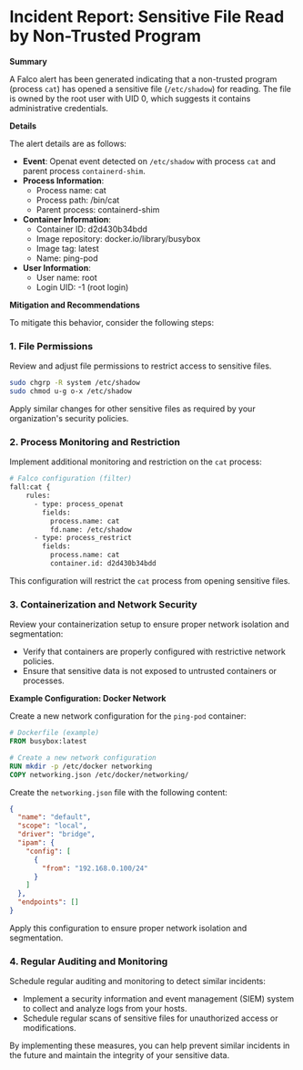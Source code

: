 **Incident Report: Sensitive File Read by Non-Trusted Program**
===========================================================

**Summary**

A Falco alert has been generated indicating that a non-trusted program (process `cat`) has opened a sensitive file (`/etc/shadow`) for reading. The file is owned by the root user with UID 0, which suggests it contains administrative credentials.

**Details**

The alert details are as follows:

*   **Event**: Openat event detected on `/etc/shadow` with process `cat` and parent process `containerd-shim`.
*   **Process Information**:
    *   Process name: cat
    *   Process path: /bin/cat
    *   Parent process: containerd-shim
*   **Container Information**:
    *   Container ID: d2d430b34bdd
    *   Image repository: docker.io/library/busybox
    *   Image tag: latest
    *   Name: ping-pod
*   **User Information**:
    *   User name: root
    *   Login UID: -1 (root login)

**Mitigation and Recommendations**

To mitigate this behavior, consider the following steps:

### 1. File Permissions

Review and adjust file permissions to restrict access to sensitive files.

```bash
sudo chgrp -R system /etc/shadow
sudo chmod u-g o-x /etc/shadow
```

Apply similar changes for other sensitive files as required by your organization's security policies.

### 2. Process Monitoring and Restriction

Implement additional monitoring and restriction on the `cat` process:

```bash
# Falco configuration (filter)
fall:cat {
    rules:
      - type: process_openat
        fields:
          process.name: cat
          fd.name: /etc/shadow
      - type: process_restrict
        fields:
          process.name: cat
          container.id: d2d430b34bdd
```

This configuration will restrict the `cat` process from opening sensitive files.

### 3. Containerization and Network Security

Review your containerization setup to ensure proper network isolation and segmentation:

*   Verify that containers are properly configured with restrictive network policies.
*   Ensure that sensitive data is not exposed to untrusted containers or processes.

**Example Configuration: Docker Network**

Create a new network configuration for the `ping-pod` container:

```dockerfile
# Dockerfile (example)
FROM busybox:latest

# Create a new network configuration
RUN mkdir -p /etc/docker networking
COPY networking.json /etc/docker/networking/
```

Create the `networking.json` file with the following content:

```json
{
  "name": "default",
  "scope": "local",
  "driver": "bridge",
  "ipam": {
    "config": [
      {
        "from": "192.168.0.100/24"
      }
    ]
  },
  "endpoints": []
}
```

Apply this configuration to ensure proper network isolation and segmentation.

### 4. Regular Auditing and Monitoring

Schedule regular auditing and monitoring to detect similar incidents:

*   Implement a security information and event management (SIEM) system to collect and analyze logs from your hosts.
*   Schedule regular scans of sensitive files for unauthorized access or modifications.

By implementing these measures, you can help prevent similar incidents in the future and maintain the integrity of your sensitive data.